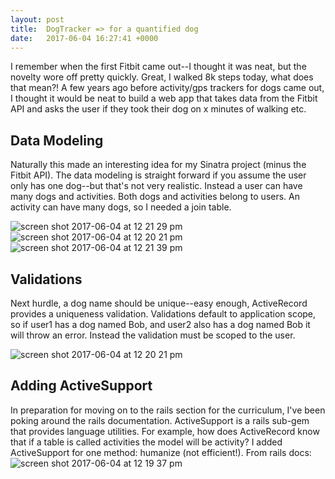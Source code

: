 ```yaml
---
layout: post
title:  DogTracker => for a quantified dog
date:   2017-06-04 16:27:41 +0000
---
```



I remember when the first Fitbit came out--I thought it was neat,
but the novelty wore off pretty quickly.  Great, I walked 8k steps today,
what does that mean?!  A few years ago before activity/gps trackers for dogs
came out, I thought it would be neat to build a web app that takes data from
the Fitbit API and asks the user if they took their dog on x minutes of walking etc.

## Data Modeling

Naturally this made an interesting idea for my Sinatra project (minus the Fitbit API).
The data modeling is straight forward if you assume the user only has one dog--but that's not very realistic.
Instead a user can have many dogs and activities.  Both dogs and activities belong to users.
An activity can have many dogs, so I needed a join table.

![screen shot 2017-06-04 at 12 21 29 pm](https://cloud.githubusercontent.com/assets/8889403/26763418/a2cc0656-4920-11e7-9a5f-e6992a9b2762.png)
![screen shot 2017-06-04 at 12 20 21 pm](https://cloud.githubusercontent.com/assets/8889403/26763416/95ac1b96-4920-11e7-897c-dcd8f3d066cc.png)
![screen shot 2017-06-04 at 12 21 39 pm](https://cloud.githubusercontent.com/assets/8889403/26763422/adc473a4-4920-11e7-9472-3a8b868b6632.png)

## Validations

Next hurdle, a dog name should be unique--easy enough, ActiveRecord provides a
uniqueness validation.  Validations default to application scope, so if user1 has a dog named Bob, and
user2 also has a dog named Bob it will throw an error.  Instead the validation must be
scoped to the user.

![screen shot 2017-06-04 at 12 20 21 pm](https://cloud.githubusercontent.com/assets/8889403/26763416/95ac1b96-4920-11e7-897c-dcd8f3d066cc.png)

## Adding ActiveSupport
In preparation for moving on to the rails section for the curriculum,
I've been poking around the rails documentation.  ActiveSupport is a rails
sub-gem that provides language utilities.  For example, how does ActiveRecord know
that if a table is called activities the model will be activity?  I added ActiveSupport
for one method: humanize (not efficient!). From rails docs:
![screen shot 2017-06-04 at 12 19 37 pm](https://cloud.githubusercontent.com/assets/8889403/26763410/83bc8808-4920-11e7-8a32-a5ffa33b3c3d.png)

